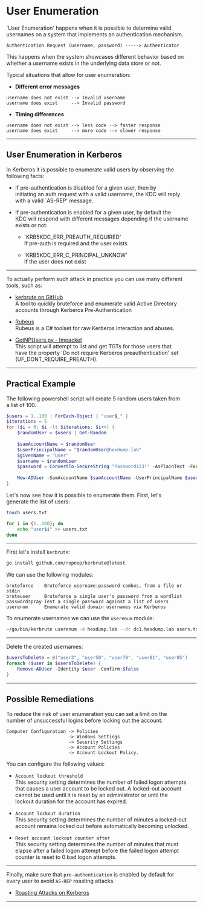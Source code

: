 # User Enumeration

`User Enumeration' happens when it is possible to determine valid  
usernames on a system that implements an authentication mechanism.

```
Authentication Request (username, password) -----> Authenticator
```

This happens when the system showcases different behavior based on  
whether a username exists in the underlying data store or not.

Typical situations that allow for user enumeration:

- **Different error messages**
    

```
username does not exist --> Invalid username  
username does exist     --> Invalid password
```

- **Timing differences**
    

```
username does not exist --> less code --> faster response  
username does exist     --> more code --> slower response
```

---

## User Enumeration in Kerberos

In Kerberos it is possible to enumerate valid users by observing the  
following facts:

- If pre-authentication is disabled for a given user, then by  
    initiating an auth request with a valid username, the KDC will reply  
    with a valid `AS-REP' message.
    
- If pre-authentication is enabled for a given user, by default the  
    KDC will respond with different messages depending if the username  
    exists or not:
    
    - `KRB5KDC_ERR_PREAUTH_REQUIRED'  
        If pre-auth is required and the user exists
        
    - `KRB5KDC_ERR_C_PRINCIPAL_UNKNOW'  
        If the user does not exist
        

---

To actually perform such attack in practice you can use many different  
tools, such as:

- [kerbrute on GitHub](https://github.com/ropnop/kerbrute)  
    A tool to quickly bruteforce and enumerate valid Active Directory  
    accounts through Kerberos Pre-Authentication
    
- [Rubeus](https://github.com/GhostPack/Rubeus)  
    Rubeus is a C# toolset for raw Kerberos interaction and abuses.
    
- [GetNPUsers.py - Impacket](https://github.com/fortra/impacket/blob/master/examples/GetNPUsers.py)  
    This script will attempt to list and get TGTs for those users that  
    have the property 'Do not require Kerberos preauthentication' set  
    (UF_DONT_REQUIRE_PREAUTH).
    

---

## Practical Example

The following powershell script will create 5 random users taken from  
a list of 100.

```powershell
$users = 1..100 | ForEach-Object { "user$_" }
$iterations = 5
for ($i = 0; $i -lt $iterations; $i++) {
    $randomUser = $users | Get-Random
    
    $samAccountName = $randomUser
    $userPrincipalName = "$randomUser@hexdump.lab"
    $givenName = "User"
    $surname = $randomUser
    $password = ConvertTo-SecureString "Password123!" -AsPlainText -Force
    
    New-ADUser -SamAccountName $samAccountName -UserPrincipalName $userPrincipalName -GivenName $givenName -Surname $surname -Name $randomUser -AccountPassword $password -Enabled $true -PassThru    
}
```

Let's now see how it is possible to enumerate them. First, let's  
generate the list of users:

```bash
touch users.txt

for i in {1..100}; do
    echo "user$i" >> users.txt
done
```

---

First let's install `kerbrute`:

```bash
go install github.com/ropnop/kerbrute@latest
```

We can use the following modules:

```
bruteforce    Bruteforce username:password combos, from a file or stdin  
bruteuser     Bruteforce a single user's password from a wordlist  
passwordspray Test a single password against a list of users  
userenum      Enumerate valid domain usernames via Kerberos
```

To enumerate usernames we can use the `userenum` module:

```bash
~/go/bin/kerbrute userenum -d hexdump.lab --dc dc1.hexdump.lab users.txt
```

---

Delete the created usernames:

```powershell
$usersToDelete = @("user3", "user50", "user70", "user81", "user85")
foreach ($user in $usersToDelete) {
    Remove-ADUser -Identity $user -Confirm:$false
}
```

---

## Possible Remediations

To reduce the risk of user enumeration you can set a limit on the  
number of unsuccessful logins before locking out the account.

```
Computer Configuration -> Policies  
                       -> Windows Settings  
                       -> Security Settings  
                       -> Account Policies  
                       -> Account Lockout Policy.
```

You can configure the following values:

- `Account lockout threshold`  
    This security setting determines the number of failed logon attempts  
    that causes a user account to be locked out. A locked-out account  
    cannot be used until it is reset by an administrator or until the  
    lockout duration for the account has expired.
    
- `Account lockout duration`  
    This security setting determines the number of minutes a locked-out  
    account remains locked out before automatically becoming unlocked.
    
- `Reset account lockout counter after`  
    This security setting determines the number of minutes that must  
    elapse after a failed logon attempt before the failed logon attempt  
    counter is reset to 0 bad logon attempts.
    

---

Finally, make sure that `pre-authentication` is enabled by default for  
every user to avoid `AS-REP` roasting attacks.

- [Roasting Attacks on Kerberos](https://www.youtube.com/watch?v=fVTZEIZIEqg)
    

---
